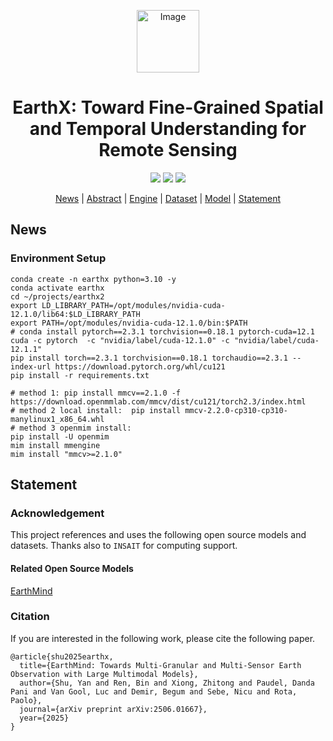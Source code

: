 
<p align="center">
    <img src="asset/earthx2.png" alt="Image" width="100">
</p>
<div align="center">
<h1 align="center">EarthX: Toward Fine-Grained Spatial and Temporal Understanding for Remote Sensing
</h1>
</div>

<p align="center">
    <a href="http://arxiv.org/abs/2408.09110"><img src="https://img.shields.io/badge/Arxiv-2418.09110-b31b1b.svg?logo=arXiv"></a>
    <a href="https://github.com/insait-institute/earthx2-website/index.html"><img src="https://img.shields.io/badge/earthx2-Project_Page-<color>"></a>
    <a href="https://github.com/insait-institute/earthx2/blob/main/LICENSE"><img src="https://img.shields.io/badge/License-MIT-yellow"></a>
</p>

<p align="center">
  <a href="#news">News</a> |
  <a href="#abstract">Abstract</a> |
  <a href="#engine">Engine</a> |
  <a href="#dataset">Dataset</a> |
  <a href="#model">Model</a> |
  <a href="#statement">Statement</a>
</p>


## News


### Environment Setup
```
conda create -n earthx python=3.10 -y
conda activate earthx
cd ~/projects/earthx2
export LD_LIBRARY_PATH=/opt/modules/nvidia-cuda-12.1.0/lib64:$LD_LIBRARY_PATH
export PATH=/opt/modules/nvidia-cuda-12.1.0/bin:$PATH
# conda install pytorch==2.3.1 torchvision==0.18.1 pytorch-cuda=12.1 cuda -c pytorch  -c "nvidia/label/cuda-12.1.0" -c "nvidia/label/cuda-12.1.1"
pip install torch==2.3.1 torchvision==0.18.1 torchaudio==2.3.1 --index-url https://download.pytorch.org/whl/cu121
pip install -r requirements.txt

# method 1: pip install mmcv==2.1.0 -f https://download.openmmlab.com/mmcv/dist/cu121/torch2.3/index.html 
# method 2 local install:  pip install mmcv-2.2.0-cp310-cp310-manylinux1_x86_64.whl
# method 3 openmim install:
pip install -U openmim
mim install mmengine
mim install "mmcv>=2.1.0"
```

## Statement

### Acknowledgement

This project references and uses the following open source models and datasets. Thanks also to `INSAIT` for computing support.

#### Related Open Source Models

[EarthMind](https://github.com/shuyansy/earthx)

### Citation

If you are interested in the following work, please cite the following paper.

```
@article{shu2025earthx,
  title={EarthMind: Towards Multi-Granular and Multi-Sensor Earth Observation with Large Multimodal Models},
  author={Shu, Yan and Ren, Bin and Xiong, Zhitong and Paudel, Danda Pani and Van Gool, Luc and Demir, Begum and Sebe, Nicu and Rota, Paolo},
  journal={arXiv preprint arXiv:2506.01667},
  year={2025}
}
```
